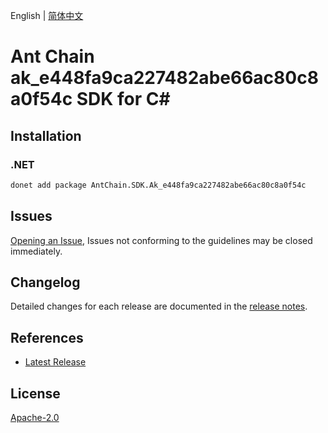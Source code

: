 English | [简体中文](README-CN.md)

# Ant Chain ak_e448fa9ca227482abe66ac80c8a0f54c SDK for C#

## Installation

### .NET

```bash
donet add package AntChain.SDK.Ak_e448fa9ca227482abe66ac80c8a0f54c
```

## Issues

[Opening an Issue](https://github.com/alipay/antchain-openapi-prod-sdk/issues/new), Issues not conforming to the guidelines may be closed immediately.

## Changelog

Detailed changes for each release are documented in the [release notes](./ChangeLog.md).

## References

* [Latest Release](https://github.com/alipay/antchain-openapi-prod-sdk/)

## License

[Apache-2.0](http://www.apache.org/licenses/LICENSE-2.0)
